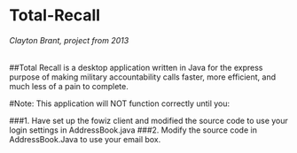 # Total-Recall
###### Clayton Brant, project from 2013

##Total Recall is a desktop application written in Java for the express purpose of making military accountability calls faster, more efficient, and much less of a pain to complete.


#Note:
This application will NOT function correctly until you:

###1.
Have set up the fowiz client and modified the source code to use your login settings in AddressBook.java 
###2.
Modify the source code in AddressBook.Java to use your email box.

